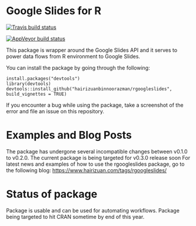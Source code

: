 # Google Slides for R

[![Travis build status](https://travis-ci.org/hairizuanbinnoorazman/rgoogleslides.svg?branch=master)](https://travis-ci.org/hairizuanbinnoorazman/rgoogleslides)

[![AppVeyor build status](https://ci.appveyor.com/api/projects/status/github/hairizuanbinnoorazman/rgoogleslides?branch=master&svg=true)](https://ci.appveyor.com/project/hairizuanbinnoorazman/rgoogleslides)

This package is wrapper around the Google Slides API and it serves to power data flows from R environment to Google Slides.

You can install the package by going through the following:

```
install.packages("devtools")
library(devtools)
devtools::install_github("hairizuanbinnoorazman/rgoogleslides", build_vignettes = TRUE)
```

If you encounter a bug while using the package, take a screenshot of the error and file an issue on this repository.

# Examples and Blog Posts

The package has undergone several incompatible changes between v0.1.0 to v0.2.0. The current package is being targeted for v0.3.0 release soon
For latest news and examples of how to use the rgoogleslides package, go to the following blog:
https://www.hairizuan.com/tags/rgoogleslides/

# Status of package

Package is usable and can be used for automating workflows. Package being targeted to hit CRAN sometime by end of this year.
